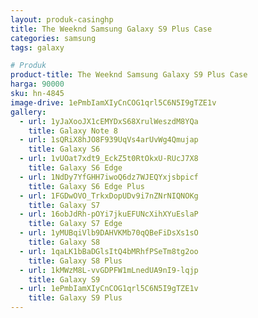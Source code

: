 ```yaml
---
layout: produk-casinghp
title: The Weeknd Samsung Galaxy S9 Plus Case
categories: samsung
tags: galaxy

# Produk
product-title: The Weeknd Samsung Galaxy S9 Plus Case
harga: 90000
sku: hn-4845
image-drive: 1ePmbIamXIyCnCOG1qrl5C6N5I9gTZE1v
gallery:
  - url: 1yJaXooJX1cEMYDxS68XrulWeszdM8YQa
    title: Galaxy Note 8
  - url: 1sQRiX8hJO8F939UqVs4arUvWg4Qmujap
    title: Galaxy S6
  - url: 1vUOat7xdt9_EckZ5t0RtOkxU-RUcJ7X8
    title: Galaxy S6 Edge
  - url: 1NdDy7YfGHH7iwoQ6dz7WJEQYxjsbpicf
    title: Galaxy S6 Edge Plus
  - url: 1FGDwOVO_TrkxDopUDv9i7nZNrNIQNOKg
    title: Galaxy S7
  - url: 16obJdRh-pOYi7jkuEFUNcXihXYuEslaP
    title: Galaxy S7 Edge
  - url: 1yMUBqiVlb9DAHVKMb70qQBeFiDsXs1sO
    title: Galaxy S8
  - url: 1qaLK1bBaDGlsItQ4bMRhfPSeTm8tg2oo
    title: Galaxy S8 Plus
  - url: 1kMWzM8L-vvGDPFW1mLnedUA9nI9-lqjp
    title: Galaxy S9
  - url: 1ePmbIamXIyCnCOG1qrl5C6N5I9gTZE1v
    title: Galaxy S9 Plus
---
```

